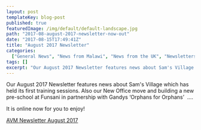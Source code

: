 ```yaml
---
layout: post
templateKey: blog-post
published: true
featuredImage: /img/default/default-landscape.jpg
path: "2017-08-august-2017-newsletter-now-out"
date: "2017-08-15T17:49:41Z"
title: "August 2017 Newsletter"
categories:
  ["General News", "News from Malawi", "News from the UK", "Newsletters"]
tags: []
excerpt: "Our August 2017 Newsletter features news about Sam's Village which has held its first training sess..."
---
```


Our August 2017 Newsletter features news about Sam's Village which has held its first training sessions. Also our New Office move and building a new pre-school at Funsani in partnership with Gandys ‘Orphans for Orphans’  ....

It is online now for you to enjoy!

[AVM Newsletter August 2017](https://f000.backblazeb2.com/file/avm-wp-uploads/2017/08/AVM-Newsletter-August-2017-lowres.pdf)
